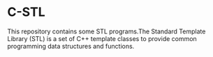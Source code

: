 # C-STL
This repository contains some STL programs.The Standard Template Library (STL) is a set of C++ template classes to provide common programming data structures and functions.
